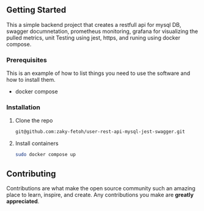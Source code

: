 
## Getting Started

This a simple backend project that creates a restfull api for mysql DB, swagger documnetation, prometheus monitoring, grafana for visualizing the pulled metrics, unit Testing using jest, https, and runing using docker compose.

### Prerequisites

This is an example of how to list things you need to use the software and how to install them.
* docker compose


### Installation


1. Clone the repo
   ```sh
   git@github.com:zaky-fetoh/user-rest-api-mysql-jest-swagger.git
   ```
2. Install containers
   ```sh
   sudo docker compose up
   ```


<!-- CONTRIBUTING -->
## Contributing

Contributions are what make the open source community such an amazing place to learn, inspire, and create. Any contributions you make are **greatly appreciated**.

